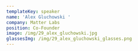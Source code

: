 ```yaml
---
templateKey: speaker
name: 'Alex Gluchowski '
company: Matter Labs
position: Co-Founder
image: /img/29_alex_gluchowski.jpg
glassesImg: /img/29_alex_gluchowski_glasses.png
---
```


